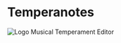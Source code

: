 # Temperanotes
![Logo](https://rawgithub.com/davidedelvento/temperanotes/blob/master/logo.png)
Musical Temperament Editor
